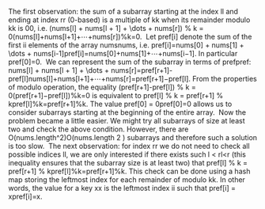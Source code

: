 The first observation: the sum of a subarray starting at the index ll and ending at index rr (0-based) is a multiple of kk when its remainder modulo kk is 00, i.e. (nums[l] + nums[l + 1] + \dots + nums[r]) \% k = 0(nums[l]+nums[l+1]+⋯+nums[r])%k=0.
​
Let pref[i] denote the sum of the first ii elements of the array numsnums, i.e. pref[i]=nums[0] + nums[1] + \dots + nums[i-1]pref[i]=nums[0]+nums[1]+⋯+nums[i−1]. In particular pref[0]=0.
​
We can represent the sum of the subarray in terms of prefpref: nums[l] + nums[l + 1] + \dots + nums[r]=pref[r+1]-pref[l]nums[l]+nums[l+1]+⋯+nums[r]=pref[r+1]−pref[l]. From the properties of modulo operation, the equality (pref[r+1]-pref[l]) \% k = 0(pref[r+1]−pref[l])%k=0 is equivalent to pref[l] \% k = pref[r+1] \% kpref[l]%k=pref[r+1]%k. The value pref[0] = 0pref[0]=0 allows us to consider subarrays starting at the beginning of the entire array.
​
Now the problem became a little easier. We might try all subarrays of size at least two and check the above condition. However, there are O(nums.length^2)O(nums.length
2
) subarrays and therefore such a solution is too slow.
​
The next observation: for index rr we do not need to check all possible indices ll, we are only interested if there exists such l < rl<r (this inequality ensures that the subarray size is at least two) that pref[l] \% k = pref[r+1] \% kpref[l]%k=pref[r+1]%k. This check can be done using a hash map storing the leftmost index for each remainder of modulo kk. In other words, the value for a key xx is the leftmost index ii such that pref[i] = xpref[i]=x.
​
​